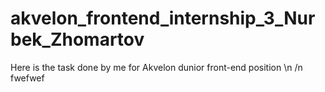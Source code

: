 # akvelon_frontend_internship_3_Nurbek_Zhomartov
Here is the task done by me for Akvelon dunior front-end position \n
/n
fwefwef
